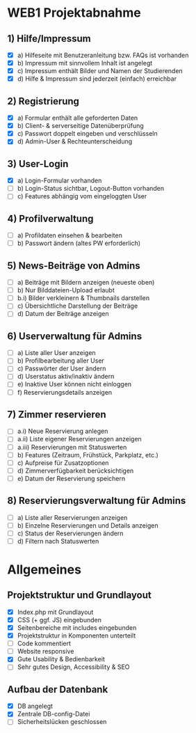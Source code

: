 # WEB1 Projektabnahme

## 1) Hilfe/Impressum

- [x] a) Hilfeseite mit Benutzeranleitung bzw. FAQs ist vorhanden
- [x] b) Impressum mit sinnvollem Inhalt ist angelegt
- [x] c) Impressum enthält Bilder und Namen der Studierenden
- [x] d) Hilfe & Impressum sind jederzeit (einfach) erreichbar

## 2) Registrierung

- [x] a) Formular enthält alle geforderten Daten
- [x] b) Client- & serverseitige Datenüberprüfung
- [x] c) Passwort doppelt eingeben und verschlüsseln
- [x] d) Admin-User & Rechteunterscheidung

## 3) User-Login

- [x] a) Login-Formular vorhanden
- [ ] b) Login-Status sichtbar, Logout-Button vorhanden
- [ ] c) Features abhängig vom eingeloggten User

## 4) Profilverwaltung

- [ ] a) Profildaten einsehen & bearbeiten
- [ ] b) Passwort ändern (altes PW erforderlich)

## 5) News-Beiträge von Admins

- [ ] a) Beiträge mit Bildern anzeigen (neueste oben)
- [ ] b) Nur Bilddateien-Upload erlaubt
- [ ] b.i) Bilder verkleinern & Thumbnails darstellen
- [ ] c) Übersichtliche Darstellung der Beiträge
- [ ] d) Datum der Beiträge anzeigen

## 6) Userverwaltung für Admins

- [ ] a) Liste aller User anzeigen
- [ ] b) Profilbearbeitung aller User
- [ ] c) Passwörter der User ändern
- [ ] d) Userstatus aktiv/inaktiv ändern
- [ ] e) Inaktive User können nicht einloggen
- [ ] f) Reservierungsdetails anzeigen

## 7) Zimmer reservieren

- [ ] a.i) Neue Reservierung anlegen
- [ ] a.ii) Liste eigener Reservierungen anzeigen
- [ ] a.iii) Reservierungen mit Statuswerten
- [ ] b) Features (Zeitraum, Frühstück, Parkplatz, etc.)
- [ ] c) Aufpreise für Zusatzoptionen
- [ ] d) Zimmerverfügbarkeit berücksichtigen
- [ ] e) Datum der Reservierung speichern

## 8) Reservierungsverwaltung für Admins

- [ ] a) Liste aller Reservierungen anzeigen
- [ ] b) Einzelne Reservierungen und Details anzeigen
- [ ] c) Status der Reservierungen ändern
- [ ] d) Filtern nach Statuswerten

# Allgemeines

## Projektstruktur und Grundlayout

- [x] Index.php mit Grundlayout 
- [x] CSS (+ ggf. JS) eingebunden
- [x] Seitenbereiche mit includes eingebunden
- [x] Projektstruktur in Komponenten unterteilt
- [ ] Code kommentiert
- [ ] Website responsive
- [x] Gute Usability & Bedienbarkeit
- [ ] Sehr gutes Design, Accessibility & SEO

## Aufbau der Datenbank

- [x] DB angelegt
- [x] Zentrale DB-config-Datei
- [ ] Sicherheitslücken geschlossen